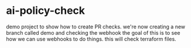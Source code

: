 # ai-policy-check
demo project to show how to create PR checks.
we're now creating a new branch called demo and checking the webhook
the goal of this is to see how we can use webhooks to do things.
this will check terraform files.
